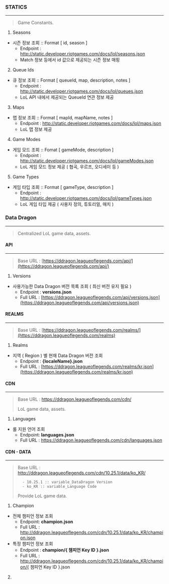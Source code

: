 



### STATICS

---

> Game Constants.

1. Seasons

- 시즌 정보 조회 :: Format [ id, season ]
  - Endpoint : http://static.developer.riotgames.com/docs/lol/seasons.json
  - Match 정보 등에서 id 값으로 제공되는 시즌 정보 매핑

2. Queue Ids

- 큐 정보 조회 :: Format [ queueId, map, description, notes ]
  - Endpoint : http://static.developer.riotgames.com/docs/lol/queues.json
  - LoL API 내에서 제공되는 QueueId 연관 정보 제공

3. Maps

- 맵 정보 조회 :: Format [ mapId, mapName, notes ]
  - Endpoint : http://static.developer.riotgames.com/docs/lol/maps.json
  - LoL 맵 정보 제공

4. Game Modes

- 게임 모드 조회 :: Fomat [ gameMode, description ]
  - Endpoint : http://static.developer.riotgames.com/docs/lol/gameModes.json
  - LoL 게임 모드 정보 제공 ( 협곡, 우르프, 오디세이 등 )

5. Game Types

- 게임 타입 조회 :: Format [ gameType, description ]
  - Endpoint : http://static.developer.riotgames.com/docs/lol/gameTypes.json
  - LoL 게임 타입 제공 ( 사용자 정의, 튜토리얼, 매치 )



### Data Dragon

---

>Centralized LoL game data, assets.



#### API

---

> Base URL : [https://ddragon.leagueoflegends.com/api/](https://ddragon.leagueoflegends.com/api/)

1. Versions

- 사용가능한 Data Dragon 버전 목록 조회 ( 최신 버전 유지 필요 )
  - Endpoint : **versions.json**
  - Full URL : [https://ddragon.leagueoflegends.com/api/versions.json](https://ddragon.leagueoflegends.com/api/versions.json)



#### REALMS

---

> Base URL : [https://ddragon.leagueoflegends.com/realms/](https://ddragon.leagueoflegends.com/realms)

1. Realms

- 지역 ( Region ) 별 현재 Data Dragon 버전 조회
  - Endpoint : **{localeName}.json**
  - Full URL : [https://ddragon.leagueoflegends.com/realms/kr.json](https://ddragon.leagueoflegends.com/realms/kr.json)



#### CDN

---

> Base URL : https://ddragon.leagueoflegends.com/cdn/
>
> LoL game data, assets.
>
> 

1. Languages

- 롤 지원 언어 조회
  - Endpoint: **languages.json**
  - Full URL : https://ddragon.leagueoflegends.com/cdn/languages.json



#### CDN - DATA

---

>Base URL : http://ddragon.leagueoflegends.com/cdn/10.25.1/data/ko_KR/
>
>		- 10.25.1 :: variable_DataDragon Version
>		- ko_KR :: variable_Language Code
>
>Provide LoL game data.
>
>

1. Champion

- 전체 챔피언 정보 조회
  - Endpoint: **champion.json**
  - Full URL : http://ddragon.leagueoflegends.com/cdn/10.25.1/data/ko_KR/champion.json
- 특정 챔피언 정보 조회
  - Endpoint : **champion/{ 챔피언 Key ID }.json**
  - Full URL : http://ddragon.leagueoflegends.com/cdn/10.25.1/data/ko_KR/champion/{ 챔피언 Key ID }.json

2. 


